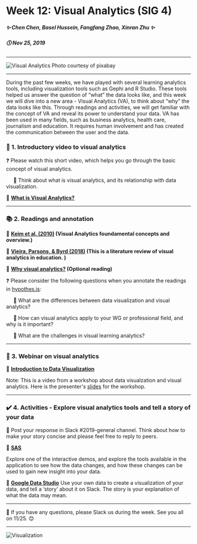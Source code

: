 # Week 12: Visual Analytics \(SIG 4\)
##### ✨ Chen Chen, Basel Hussein, Fangfang Zhao, Xinran Zhu ✨
##### 🕔 Nov 25, 2019 
***
![Visual Analytics](https://images.pexels.com/photos/373543/pexels-photo-373543.jpeg?auto=compress&cs=tinysrgb&dpr=3&h=750&w=1260 "Visual Analytics")
Photo courtesy of pixabay
***
During the past few weeks, we have played with several learning analytics tools, including visualization tools such as Gephi and R Studio. These tools helped us answer the question of “what” the data looks like, and this week we will dive into a new area - Visual Analytics (VA), to think about “why” the data looks like this. Through readings and activities, we will get familiar with the concept of VA and reveal its power to understand your data. VA has been used in many fields, such as business analytics, health care, journalism and education. It requires human involvement and has created the communication between the user and the data.

### 📀 1. Introductory video to visual analytics
❓ Please watch this short video, which helps you go through the basic concept of visual analytics. 

&nbsp;&nbsp;&nbsp;&nbsp; 💭 Think about what is visual analytics, and its relationship with data visualization.

🔗 **[What is Visual Analytics?](https://www.youtube.com/watch?v=LYKO_6KPZCM&feature=emb_logo)**

***
### 📚 2. Readings and annotation
🔗 **[Keim et al. (2010)](https://drive.google.com/file/d/1XaPCF1_7h1mBnhNariz5jWs2YoD5mUUa/view "Visual Analytics") \(Visual Analytics foundamental concepts and overview.\)**

🔗 **[Vieira, Parsons, & Byrd (2018)](https://www-sciencedirect-com.ezp1.lib.umn.edu/science/article/pii/S0360131518300770 "Visual learning analytics of educational data: A systematic literature review and research agenda") \(This is a literature review of visual analytics in education. \)**

🔗 **[Why visual analytics?](https://cdn2.hubspot.net/hubfs/2383378/Tableau%20Whitepaper%20-%20Why%20Visual%20Analytics.pdf?t=1520904633993) \(Optional reading\)**

❓ Please consider the following questions when you annotate the readings in [hypothes.is](https://hypothes.is/login):

&nbsp;&nbsp;&nbsp;&nbsp; 💭  What are the differences between data visualization and visual analytics?

&nbsp;&nbsp;&nbsp;&nbsp; 💭  How can visual analytics apply to your WG or professional field, and why is it important?

&nbsp;&nbsp;&nbsp;&nbsp; 💭  What are the challenges in visual learning analytics?


***
### 📀 3. Webinar on visual analytics

🔗 **[Introduction to Data Visualization](https://www.youtube.com/watch?v=Bq-b2yc0Tig&feature=youtu.be)**

Note: This is a video from a workshop about data visualzation and visual analytics. Here is the presenter's [slides](https://soihub.org/site/assets/files/6656/slides_intoduction_to_data_visualization_vetria_byrd.pdf) for the workshop. 

***

### ✔️ 4. Activities - Explore visual analytics tools and tell a story of your data
  💭 Post your response in Slack \#2019-general channel. Think about how to make your story concise and please feel free to reply to peers.

🔗 **[SAS](https://www.sas.com/en_us/software/visual-analytics/demo/network-performance/sample-report.html)**

Explore one of the interactive demos, and explore the tools available in the application to see how the data changes, and how these changes can be used to gain new insight into your data.

🔗 **[Google Data Studio](https://datastudio.google.com/u/0/navigation/reporting)**
Use your own data to create a visualization of your data, and tell a ‘story’ about it on Slack. The story is your explanation of what the data may mean.
***

💬 If you have any questions, please Slack us during the week. See you all on 11/25. 😊

***
![Visualization](https://media.giphy.com/media/3og0IExSrnfW2kUaaI/giphy.gif "Visualization")
